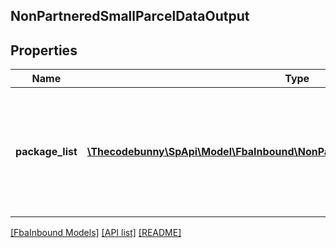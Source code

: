 ## NonPartneredSmallParcelDataOutput

## Properties

Name | Type | Description | Notes
------------ | ------------- | ------------- | -------------
**package_list** | [**\Thecodebunny\SpApi\Model\FbaInbound\NonPartneredSmallParcelPackageOutput[]**](NonPartneredSmallParcelPackageOutput.md) | A list of packages, including carrier, tracking number, and status information for each package. |

[[FbaInbound Models]](../) [[API list]](../../Api) [[README]](../../../README.md)
